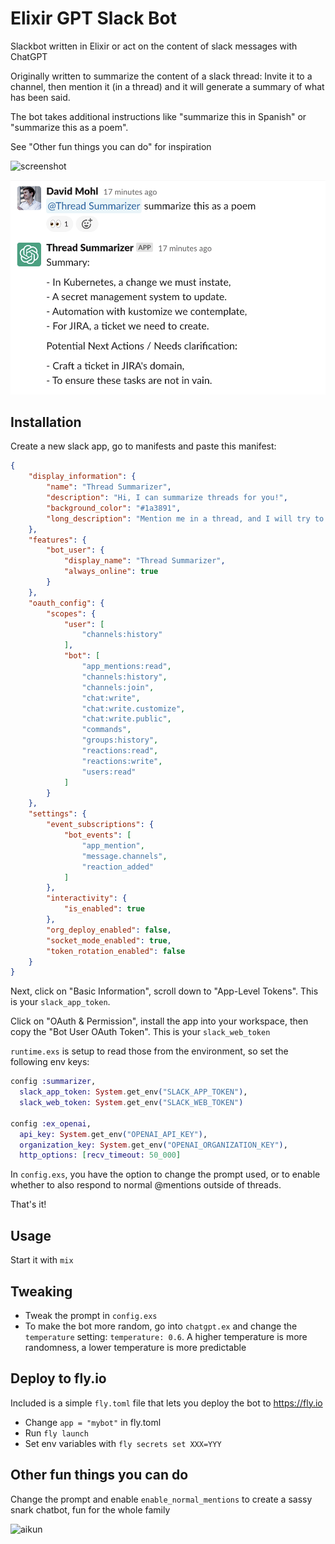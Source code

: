 # Elixir GPT Slack Bot

Slackbot written in Elixir or act on the content of slack messages with ChatGPT

Originally written to summarize the content of a slack thread: Invite it to a channel, then mention it (in a thread) and it will generate a summary of what has been said.

The bot takes additional instructions like "summarize this in Spanish" or "summarize this as a poem".

See "Other fun things you can do" for inspiration

![screenshot](screenshot.png)

![poem](poem.png)

## Installation

Create a new slack app, go to manifests and paste this manifest: 

```json
{
    "display_information": {
        "name": "Thread Summarizer",
        "description": "Hi, I can summarize threads for you!",
        "background_color": "#1a3891",
        "long_description": "Mention me in a thread, and I will try to give you a concise summary of what has been said. I may not always be correct, but I hope I can help you anyway!\r\n\r\nUsage:\r\n- Invite me to a channel\r\n- In a thread, @Thread Summarizer mention me"
    },
    "features": {
        "bot_user": {
            "display_name": "Thread Summarizer",
            "always_online": true
        }
    },
    "oauth_config": {
        "scopes": {
            "user": [
                "channels:history"
            ],
            "bot": [
                "app_mentions:read",
                "channels:history",
                "channels:join",
                "chat:write",
                "chat:write.customize",
                "chat:write.public",
                "commands",
                "groups:history",
                "reactions:read",
                "reactions:write",
                "users:read"
            ]
        }
    },
    "settings": {
        "event_subscriptions": {
            "bot_events": [
                "app_mention",
                "message.channels",
                "reaction_added"
            ]
        },
        "interactivity": {
            "is_enabled": true
        },
        "org_deploy_enabled": false,
        "socket_mode_enabled": true,
        "token_rotation_enabled": false
    }
}
```

Next, click on "Basic Information", scroll down to "App-Level Tokens". This is your `slack_app_token`.

Click on "OAuth & Permission", install the app into your workspace, then copy the "Bot User OAuth Token". This is your `slack_web_token`

`runtime.exs` is setup to read those from the environment, so set the following env keys: 

```elixir
config :summarizer,
  slack_app_token: System.get_env("SLACK_APP_TOKEN"),
  slack_web_token: System.get_env("SLACK_WEB_TOKEN")

config :ex_openai,
  api_key: System.get_env("OPENAI_API_KEY"),
  organization_key: System.get_env("OPENAI_ORGANIZATION_KEY"),
  http_options: [recv_timeout: 50_000]
```

In `config.exs`, you have the option to change the prompt used, or to enable whether to also respond to normal @mentions outside of threads.

That's it!

## Usage 

Start it with `mix`

## Tweaking

- Tweak the prompt in `config.exs`
- To make the bot more random, go into `chatgpt.ex` and change the `temperature` setting: `temperature: 0.6`. A higher temperature is more randomness, a lower temperature is more predictable

## Deploy to fly.io

Included is a simple `fly.toml` file that lets you deploy the bot to https://fly.io

- Change `app = "mybot"` in fly.toml
- Run `fly launch` 
- Set env variables with `fly secrets set XXX=YYY`

## Other fun things you can do

Change the prompt and enable `enable_normal_mentions` to create a sassy snark chatbot, fun for the whole family 

![aikun](aikun.png)